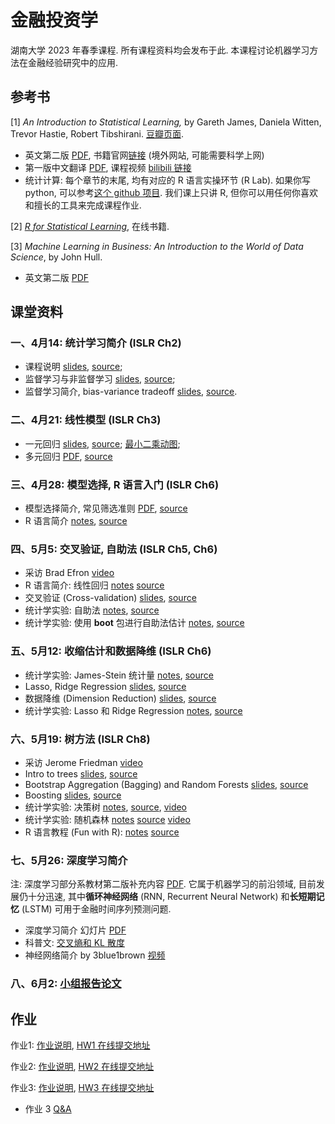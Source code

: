# 金融投资学

湖南大学 2023 年春季课程.
所有课程资料均会发布于此.
本课程讨论机器学习方法在金融经验研究中的应用.


## 参考书

[1] *An Introduction to Statistical Learning,*
by Gareth James, Daniela Witten, Trevor Hastie, Robert Tibshirani.
[豆瓣页面](https://book.douban.com/subject/21706191/).

- 英文第二版 [PDF](https://hastie.su.domains/ISLR2/ISLRv2_website.pdf), 书籍官网[链接](https://www.statlearning.com) (境外网站, 可能需要科学上网)
- 第一版中文翻译 [PDF](https://hlei.lanzouf.com/iu7Qn0t6uqob), 课程视频 [bilibili 链接](https://www.bilibili.com/video/BV1NW41177q4/)
- 统计计算: 每个章节的末尾, 均有对应的 R 语言实操环节 (R Lab). 如果你写 python,
可以参考[这个 github 项目](https://github.com/hardikkamboj/An-Introduction-to-Statistical-Learning).
我们课上只讲 R, 但你可以用任何你喜欢和擅长的工具来完成课程作业.

[2] [*R for Statistical Learning*](https://daviddalpiaz.github.io/r4sl/), 在线书籍.

[3] *Machine Learning in Business: An Introduction to the World of Data Science*,
by John Hull.

- 英文第二版 [PDF](notes/ml_john_jull.pdf)

## 课堂资料

### 一、4月14: 统计学习简介 (ISLR Ch2)

- 课程说明 [slides](slides/w1a-course-intro.pdf),
[source](slides/w1a-course-intro.marp);
- 监督学习与非监督学习
[slides](slides/w1b-intro-stat.pdf),
[source](slides/w1b-intro-stat.pdf);
- 监督学习简介, bias-variance tradeoff
[slides](slides/w1c-intro-stat-learning.pdf),
[source](slides/w1c-intro-stat-learning.marp).


### 二、4月21: 线性模型 (ISLR Ch3)

- 一元回归 [slides](slides/w2a-linear-regression.pdf), [source](slides/w2a-linear-regression.marp);
[最小二乘动图](slides/fig/LS.gif);
- 多元回归 [PDF](slides/w2b-multi-linear.pdf),
[source](slides/w2b-multi-linear.marp) 


### 三、4月28: 模型选择, R 语言入门 (ISLR Ch6)

- 模型选择简介, 常见筛选准则 [PDF](slides/w3a-model-selection.pdf), [source](slides/w3a-model-selection.marp)
- R 语言简介
[notes](notes/w3-intro2R.html),
[source](notes/w3-intro2R.qmd)

### 四、5月5: 交叉验证, 自助法 (ISLR Ch5, Ch6)

- 采访 Brad Efron [video](https://www.bilibili.com/video/BV11t411A7Ym?p=74)
- R 语言简介: 线性回归
[notes](notes/lab-linear.html)
[source](notes/lab-linear.qmd)
- 交叉验证 (Cross-validation)
[slides](slides/cv.pdf),
[source](slides/cv.marp)
- 统计学实验: 自助法
[notes](notes/lab-boot.html),
[source](notes/lab-boot.qmd)
- 统计学实验: 使用 **boot** 包进行自助法估计
[notes](notes/lab-boot2.html),
[source](notes/lab-boot2.qmd)

### 五、5月12: 收缩估计和数据降维 (ISLR Ch6)

- 统计学实验: James-Stein 统计量
[notes](notes/w3-JS.html),
[source](notes/w3-JS.qmd)
- Lasso, Ridge Regression
[slides](slides/shrinkage.pdf),
[source](slides/shrinkage.marp)
- 数据降维 (Dimension Reduction)
[slides](slides/pcr.pdf),
[source](slides/pcr.marp)
- 统计学实验: Lasso 和 Ridge Regression
[notes](notes/lab-lasso.html),
[source](notes/lab-lasso.qmd)

### 六、5月19: 树方法 (ISLR Ch8)

- 采访 Jerome Friedman [video](https://www.bilibili.com/video/BV11t411A7Ym/?p=75)
- Intro to trees
[slides](slides/tree.pdf),
[source](slides/tree.marp)
- Bootstrap Aggregation (Bagging) and Random Forests
[slides](slides/forest.pdf),
[source](slides/forest.marp)
- Boosting
[slides](slides/boosting.pdf),
[source](slides/boosting.marp)
- 统计学实验: 决策树
[notes](notes/tree.html),
[source](notes/tree.qmd),
[video](https://www.bilibili.com/video/BV1NW41177q4?p=56)
- 统计学实验: 随机森林
[notes](notes/random_forest.html)
[source](notes/random_forest.qmd)
[video](https://www.bilibili.com/video/BV1NW41177q4?p=57)
- R 语言教程 (Fun with R): 
[notes](notes/R-fun.html)
[source](notes/R-fun.qmd)

### 七、5月26: 深度学习简介

注: 深度学习部分系教材第二版补充内容 [PDF](notes/ch10_DL.pdf).
它属于机器学习的前沿领域, 目前发展仍十分迅速, 其中**循环神经网络**
(RNN, Recurrent Neural Network) 和**长短期记忆** (LSTM)
可用于金融时间序列预测问题.

- 深度学习简介 幻灯片 [PDF](slides/DL_invest.pdf)
- 科普文: [交叉熵和 KL 散度](https://zhuanlan.zhihu.com/p/573385147)
- 神经网络简介 by 3blue1brown [视频](https://www.bilibili.com/video/BV1bx411M7Zx/)


### 八、6月2: [小组报告论文](pre)

<!--

[判断题](notes/quick)

-->



## 作业

作业1: [作业说明](hw/hw1), [HW1 在线提交地址]

作业2: [作业说明](hw/hw2.html), [HW2 在线提交地址]


作业3: [作业说明](hw/hw3), [HW3 在线提交地址]
- 作业 3 [Q&A](hw/hw3-QandA.html)


[HW1 在线提交地址]: https://workspace.jianguoyun.com/inbox/collect/c45b72070ad54b349b5ab5bd9877e76c/submit

[HW2 在线提交地址]: https://send2me.cn/NpIKBVgU/TymRBmWj1yeuvQ

[HW3 在线提交地址]: https://send2me.cn/XFrgGkyv/SCCGqmE6jcmOAg